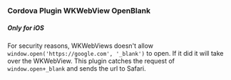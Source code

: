 ### Cordova Plugin WKWebView OpenBlank

##### Only for iOS
For security reasons, WKWebViews doesn't allow `window.open('https://google.com', '_blank')` to open. If it did it will take over the WKWebView. This plugin catches the request of `window.open+_blank` and sends the url to Safari.

